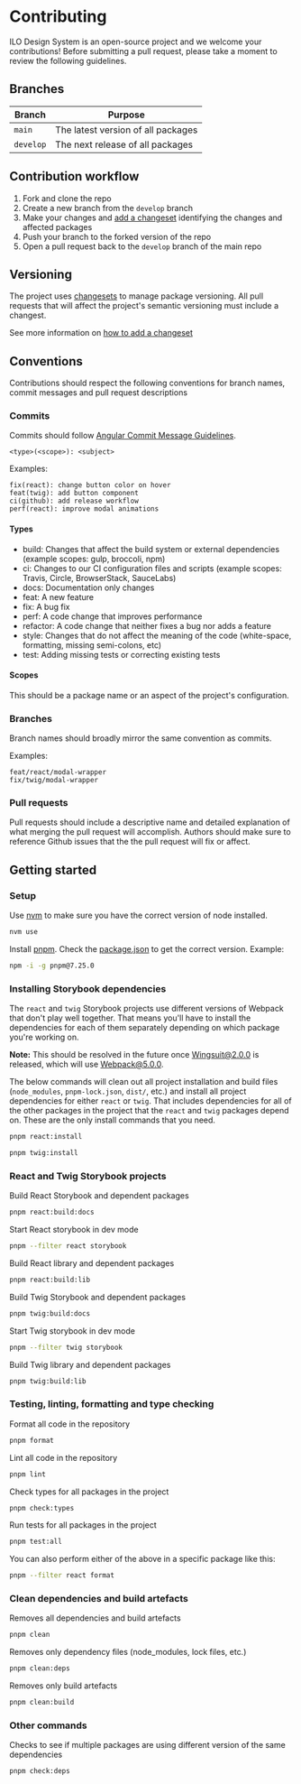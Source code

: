 # Contributing

ILO Design System is an open-source project and we welcome your contributions! Before submitting a pull request, please take a moment to review the following guidelines.

## Branches

| Branch    | Purpose                            |
| --------- | ---------------------------------- |
| `main`    | The latest version of all packages |
| `develop` | The next release of all packages   |

## Contribution workflow

1. Fork and clone the repo
2. Create a new branch from the `develop` branch
3. Make your changes and [add a changeset](#versioning) identifying the changes and affected packages
4. Push your branch to the forked version of the repo
5. Open a pull request back to the `develop` branch of the main repo

## Versioning

The project uses [changesets](https://github.com/changesets/changesets) to manage package versioning. All pull requests that will affect the project's semantic versioning must include a changest.

See more information on [how to add a changeset](https://github.com/changesets/changesets/blob/main/docs/adding-a-changeset.md)

## Conventions

Contributions should respect the following conventions for branch names, commit messages and pull request descriptions

### Commits

Commits should follow [Angular Commit Message Guidelines](https://github.com/angular/angular/blob/22b96b9/CONTRIBUTING.md#commit).

```
<type>(<scope>): <subject>
```

Examples:

```
fix(react): change button color on hover
feat(twig): add button component
ci(github): add release workflow
perf(react): improve modal animations
```

#### Types

- build: Changes that affect the build system or external dependencies (example scopes: gulp, broccoli, npm)
- ci: Changes to our CI configuration files and scripts (example scopes: Travis, Circle, BrowserStack, SauceLabs)
- docs: Documentation only changes
- feat: A new feature
- fix: A bug fix
- perf: A code change that improves performance
- refactor: A code change that neither fixes a bug nor adds a feature
- style: Changes that do not affect the meaning of the code (white-space, formatting, missing semi-colons, etc)
- test: Adding missing tests or correcting existing tests

#### Scopes

This should be a package name or an aspect of the project's configuration.

### Branches

Branch names should broadly mirror the same convention as commits.

Examples:

```
feat/react/modal-wrapper
fix/twig/modal-wrapper
```

### Pull requests

Pull requests should include a descriptive name and detailed explanation of what merging the pull request will accomplish. Authors should make sure to reference Github issues that the the pull request will fix or affect.

## Getting started

### Setup

Use [nvm](https://github.com/nvm-sh/nvm) to make sure you have the correct version of node installed.

```bash
nvm use
```

Install [pnpm](https://pnpm.io/). Check the [package.json](<[../package.json](https://github.com/international-labour-organization/designsystem/blob/1de14fe3a6c3edb8991720b189a870f2f132fc73/package.json#L9)>) to get the correct version. Example:

```bash
npm -i -g pnpm@7.25.0
```

### Installing Storybook dependencies

The `react` and `twig` Storybook projects use different versions of Webpack that don't play well together. That means you'll have to install the dependencies for each of them separately depending on which package you're working on.

**Note:** This should be resolved in the future once [Wingsuit@2.0.0](https://github.com/wingsuit-designsystem/wingsuit) is released, which will use Webpack@5.0.0.

The below commands will clean out all project installation and build files (`node_modules`, `pnpm-lock.json`, `dist/`, etc.) and install all project dependencies for either `react` or `twig`. That includes dependencies for all of the other packages in the project that the `react` and `twig` packages depend on. These are the only install commands that you need.

```bash
pnpm react:install
```

```bash
pnpm twig:install
```

### React and Twig Storybook projects

Build React Storybook and dependent packages

```bash
pnpm react:build:docs
```

Start React storybook in dev mode

```bash
pnpm --filter react storybook
```

Build React library and dependent packages

```bash
pnpm react:build:lib
```

Build Twig Storybook and dependent packages

```bash
pnpm twig:build:docs
```

Start Twig storybook in dev mode

```bash
pnpm --filter twig storybook
```

Build Twig library and dependent packages

```bash
pnpm twig:build:lib
```

### Testing, linting, formatting and type checking

Format all code in the repository

```bash
pnpm format
```

Lint all code in the repository

```bash
pnpm lint
```

Check types for all packages in the project

```bash
pnpm check:types
```

Run tests for all packages in the project

```bash
pnpm test:all
```

You can also perform either of the above in a specific package like this:

```bash
pnpm --filter react format
```

### Clean dependencies and build artefacts

Removes all dependencies and build artefacts

```bash
pnpm clean
```

Removes only dependency files (node_modules, lock files, etc.)

```bash
pnpm clean:deps
```

Removes only build artefacts

```bash
pnpm clean:build
```

### Other commands

Checks to see if multiple packages are using different version of the same dependencies

```bash
pnpm check:deps
```
